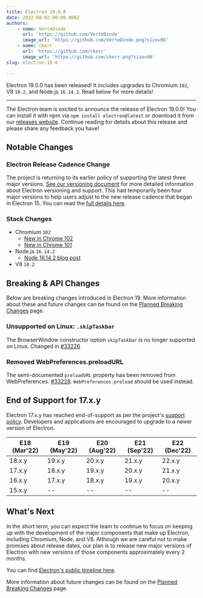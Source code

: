 ```yaml
---
title: Electron 20.0.0
date: 2022-08-02:00:00.000Z
authors:
    - name: VerteDinde
      url: 'https://github.com/VerteDinde'
      image_url: 'https://github.com/VerteDinde.png?size=96'
    - name: ckerr
      url: 'https://github.com/ckerr'
      image_url: 'https://github.com/ckerr.png?size=96'
slug: electron-19-0

---
```


Electron 19.0.0 has been released! It includes upgrades to Chromium `102`, V8 `10.2`, and Node.js `16.14.2`. Read below for more details!

---

The Electron team is excited to announce the release of Electron 19.0.0! You can install it with npm via `npm install electron@latest` or download it from our [releases website](https://www.electronjs.org/releases/stable). Continue reading for details about this release and please share any feedback you have!

## Notable Changes

### Electron Release Cadence Change

The project is returning to its earlier policy of supporting the latest three major versions. [See our versioning document](https://www.electronjs.org/docs/latest/tutorial/electron-versioning) for more detailed information about Electron versioning and support. This had temporarily been four major versions to help users adjust to the new release cadence that began in Electron 15. You can read the [full details here](https://www.electronjs.org/blog/8-week-cadence). 

### Stack Changes

* Chromium `102`
    * [New in Chrome 102](https://developer.chrome.com/blog/new-in-chrome-102/)
    * [New in Chrome 101](https://developer.chrome.com/blog/new-in-chrome-101/)
* Node.js `16.14.2`
    * [Node 16.14.2 blog post](https://nodejs.org/en/blog/release/v16.14.2/)
* V8 `10.2`

## Breaking & API Changes

Below are breaking changes introduced in Electron 19. More information about these and future changes can be found on the [Planned Breaking Changes](https://www.electronjs.org/docs/latest/breaking-changes) page.

### Unsupported on Linux: `.skipTaskbar`

The BrowserWindow constructor option `skipTaskbar` is no longer supported on Linux. Changed in [#33226](https://github.com/electron/electron/pull/33226)

### Removed WebPreferences.preloadURL

The semi-documented `preloadURL` property has been removed from WebPreferences. [#33228](https://github.com/electron/electron/pull/33228). `WebPreferences.preload` should be used instead.

## End of Support for 17.x.y

Electron 17.x.y has reached end-of-support as per the project's [support policy](https://www.electronjs.org/docs/latest/tutorial/electron-timelines#version-support-policy). Developers and applications are encouraged to upgrade to a newer version of Electron.

| E18 (Mar'22) | E19 (May'22) | E20 (Aug'22) | E21 (Sep'22) | E22 (Dec'22) |
| ------------ | ------------ | ------------ | ------------ | ------------ |
| 18.x.y       | 19.x.y       | 20.x.y       | 21.x.y       | 22.x.y       |
| 17.x.y       | 18.x.y       | 19.x.y       | 20.x.y       | 21.x.y       |
| 16.x.y       | 17.x.y       | 18.x.y       | 19.x.y       | 20.x.y       |
| 15.x.y       | --           | --           | --           | --           |

## What's Next

In the short term, you can expect the team to continue to focus on keeping up with the development of the major components that make up Electron, including Chromium, Node, and V8. Although we are careful not to make promises about release dates, our plan is to release new major versions of Electron with new versions of those components approximately every 2 months.

You can find [Electron's public timeline here](https://www.electronjs.org/docs/latest/tutorial/electron-timelines).

More information about future changes can be found on the [Planned Breaking Changes](https://github.com/electron/electron/blob/main/docs/breaking-changes.md) page.
